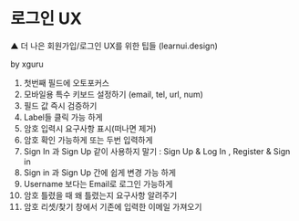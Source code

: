 # 로그인 UX
▲	더 나은 회원가입/로그인 UX를 위한 팁들 (learnui.design)

by xguru

1. 첫번째 필드에 오토포커스 
2. 모바일용 특수 키보드 설정하기 (email, tel, url, num)
3. 필드 값 즉시 검증하기 
4. Label들 클릭 가능 하게
5. 암호 입력시 요구사항 표시(떠나면 제거)
6. 암호 확인 가능하게 또는 두번 입력하게 
7. Sign In 과 Sign Up 같이 사용하지 말기 : Sign Up & Log In , Register & Sign in 
8. Sign in 과 Sign Up 간에 쉽게 변경 가능 하게 
9. Username 보다는 Email로 로그인 가능하게 
10. 암호 틀렸을 때 왜 틀렸는지 요구사항 알려주기 
11. 암호 리셋/찾기 창에서 기존에 입력한 이메일 가져오기